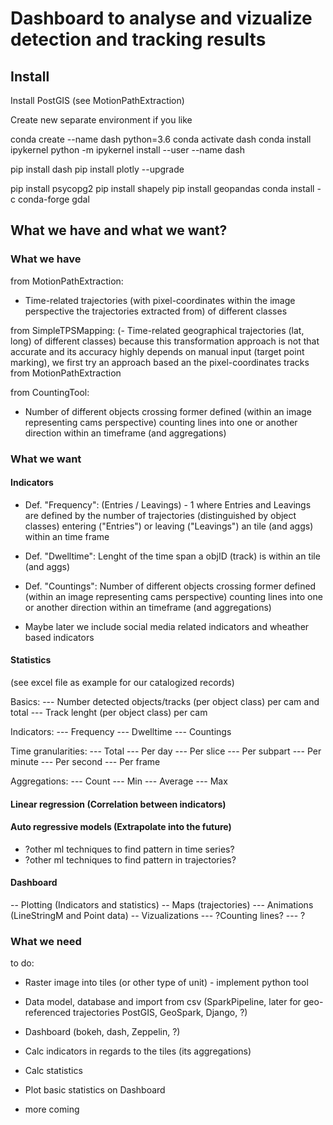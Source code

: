 # Dashboard to analyse and vizualize detection and tracking results

## Install
Install PostGIS (see MotionPathExtraction)

Create new separate environment if you like

conda create --name dash python=3.6
conda activate dash
conda install ipykernel
python -m ipykernel install --user --name dash

pip install dash
pip install plotly --upgrade


pip install psycopg2
pip install shapely
pip install geopandas
conda install -c conda-forge gdal

## What we have and what we want?

### What we have

from MotionPathExtraction:
- Time-related trajectories (with pixel-coordinates within the image perspective the trajectories extracted from)
 of different classes 
 
from SimpleTPSMapping:
(- Time-related geographical trajectories (lat, long) of different classes)
because this transformation approach is not that accurate and its accuracy highly depends on manual input (target 
point marking), we first try an approach based an the pixel-coordinates tracks from MotionPathExtraction

from CountingTool:
- Number of different objects crossing former defined (within an image representing cams perspective) counting lines 
into one or another direction within an timeframe (and aggregations) 

### What we want

#### Indicators

- Def. "Frequency":
     (Entries / Leavings) - 1
     where Entries and Leavings are defined by the number of trajectories (distinguished by object classes) 
     entering ("Entries") or leaving ("Leavings") an tile (and aggs) within an time frame 

- Def. "Dwelltime":
     Lenght of the time span a objID (track) is within an tile (and aggs)

- Def. "Countings":
     Number of different objects crossing former defined (within an image representing cams perspective) counting lines 
     into one or another direction within an timeframe (and aggregations)
     
- Maybe later we include social media related indicators and wheather based indicators

#### Statistics

(see excel file as example for our catalogized records)

Basics:
--- Number detected objects/tracks (per object class) per cam and total
--- Track lenght (per object class) per cam

Indicators:
--- Frequency
--- Dwelltime
--- Countings 

Time granularities:
--- Total
--- Per day 
--- Per slice
--- Per subpart
--- Per minute
--- Per second
--- Per frame

Aggregations:
--- Count
--- Min 
--- Average
--- Max

#### Linear regression (Correlation between indicators)
#### Auto regressive models (Extrapolate into the future)

- ?other ml techniques to find pattern in time series?
- ?other ml techniques to find pattern in trajectories?

#### Dashboard 
-- Plotting (Indicators and statistics)
-- Maps (trajectories)
--- Animations (LineStringM and Point data)
-- Vizualizations
--- ?Counting lines?
--- ?

### What we need

to do:

- Raster image into tiles (or other type of unit) - implement python tool

- Data model, database and import from csv (SparkPipeline, later for geo-referenced trajectories PostGIS, GeoSpark, Django, ?)
- Dashboard (bokeh, dash, Zeppelin, ?)
- Calc indicators in regards to the tiles (its aggregations)
- Calc statistics
- Plot basic statistics on Dashboard
- more coming 